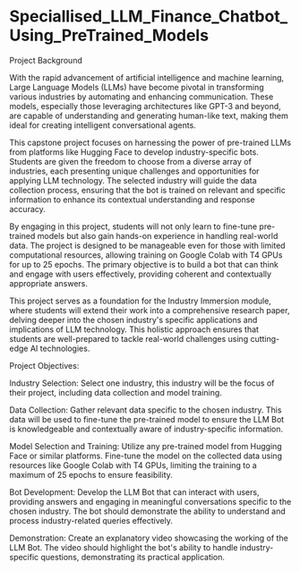 # Speciallised_LLM_Finance_Chatbot_Using_PreTrained_Models

Project Background

With the rapid advancement of artificial intelligence and machine learning, Large Language Models (LLMs) have become pivotal in transforming various industries by automating and enhancing communication. These models, especially those leveraging architectures like GPT-3 and beyond, are capable of understanding and generating human-like text, making them ideal for creating intelligent conversational agents.

This capstone project focuses on harnessing the power of pre-trained LLMs from platforms like Hugging Face to develop industry-specific bots. Students are given the freedom to choose from a diverse array of industries, each presenting unique challenges and opportunities for applying LLM technology. The selected industry will guide the data collection process, ensuring that the bot is trained on relevant and specific information to enhance its contextual understanding and response accuracy.

By engaging in this project, students will not only learn to fine-tune pre-trained models but also gain hands-on experience in handling real-world data. The project is designed to be manageable even for those with limited computational resources, allowing training on Google Colab with T4 GPUs for up to 25 epochs. The primary objective is to build a bot that can think and engage with users effectively, providing coherent and contextually appropriate answers.

This project serves as a foundation for the Industry Immersion module, where students will extend their work into a comprehensive research paper, delving deeper into the chosen industry's specific applications and implications of LLM technology. This holistic approach ensures that students are well-prepared to tackle real-world challenges using cutting-edge AI technologies.

Project Objectives:

Industry Selection: Select one industry, this industry will be the focus of their project, including data collection and model training.

Data Collection: Gather relevant data specific to the chosen industry. This data will be used to fine-tune the pre-trained model to ensure the LLM Bot is knowledgeable and contextually aware of industry-specific information.

Model Selection and Training: Utilize any pre-trained model from Hugging Face or similar platforms. Fine-tune the model on the collected data using resources like Google Colab with T4 GPUs, limiting the training to a maximum of 25 epochs to ensure feasibility.

Bot Development: Develop the LLM Bot that can interact with users, providing answers and engaging in meaningful conversations specific to the chosen industry. The bot should demonstrate the ability to understand and process industry-related queries effectively.

Demonstration: Create an explanatory video showcasing the working of the LLM Bot. The video should highlight the bot's ability to handle industry-specific questions, demonstrating its practical application.
